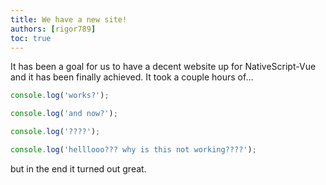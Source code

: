 ```yaml
---
title: We have a new site!
authors: [rigor789]
toc: true
---
```


It has been a goal for us to have a decent website up for NativeScript-Vue
and it has been finally achieved. It took a couple hours of...
```js
console.log('works?');

console.log('and now?');

console.log('????');

console.log('helllooo??? why is this not working????');
```

but in the end it turned out great.